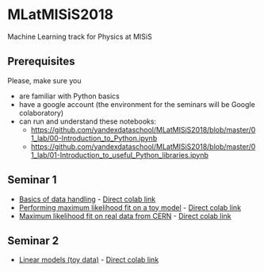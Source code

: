 # MLatMISiS2018
Machine Learning track for Physics at MISiS

## Prerequisites

Please, make sure you
- are familiar with Python basics
- have a google account (the environment for the seminars will be Google colaboratory)
- can run and understand these notebooks:
  - https://github.com/yandexdataschool/MLatMISiS2018/blob/master/01_lab/00-Introduction_to_Python.ipynb
  - https://github.com/yandexdataschool/MLatMISiS2018/blob/master/01_lab/01-Introduction_to_useful_Python_libraries.ipynb


## Seminar 1
* [Basics of data handling](https://github.com/yandexdataschool/MLatMISiS2018/blob/master/01_lab/02-Basics_of_data_handling.ipynb) - [Direct colab link](https://colab.research.google.com/github/yandexdataschool/MLatMISiS2018/blob/master/01_lab/02-Basics_of_data_handling.ipynb)
* [Performing maximum likelihood fit on a toy model](https://github.com/yandexdataschool/MLatMISiS2018/blob/master/01_lab/03-Simple_ML_Fit.ipynb) - [Direct colab link](https://colab.research.google.com/github/yandexdataschool/MLatMISiS2018/blob/master/01_lab/03-Simple_ML_Fit.ipynb)
* [Maximum likelihood fit on real data from CERN](https://github.com/yandexdataschool/MLatMISiS2018/blob/master/01_lab/04-ML_Fit_On_CMS_OpenData.ipynb) - [Direct colab link](https://colab.research.google.com/github/yandexdataschool/MLatMISiS2018/blob/master/01_lab/04-ML_Fit_On_CMS_OpenData.ipynb)


## Seminar 2
* [Linear models (toy data)](https://github.com/yandexdataschool/MLatMISiS2018/blob/master/02_lab/01-LinearModels_ToyData.ipynb) - [Direct colab link](https://colab.research.google.com/github/yandexdataschool/MLatMISiS2018/blob/master/02_lab/01-LinearModels_ToyData.ipynb)
